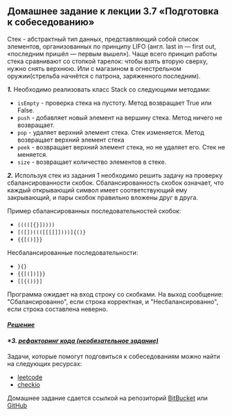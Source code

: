 ## Домашнее задание к лекции 3.7 «Подготовка к собеседованию»

Стек - абстрактный тип данных, представляющий собой список элементов, организованных по принципу LIFO (англ. last in — first out, «последним пришёл — первым вышел»). Чаще всего принцип работы стека сравнивают со стопкой тарелок: чтобы взять вторую сверху, нужно снять верхнюю. Или с магазином в огнестрельном оружии(стрельба начнётся с патрона, заряженного последним).

_**1.**_ Необходимо реализовать класс Stack со следующими методами:
- `isEmpty` - проверка стека на пустоту. Метод возвращает True или False.
- `push` - добавляет новый элемент на вершину стека. Метод ничего не возвращает.
- `pop` - удаляет верхний элемент стека. Стек изменяется. Метод возвращает верхний элемент стека
- `peek` - возвращает верхний элемент стека, но не удаляет его. Стек не меняется.
- `size` - возвращает количество элементов в стеке.

_**2.**_ Используя стек из задания 1 необходимо решить задачу на проверку сбалансированности скобок. Сбалансированность скобок означает, что каждый открывающий символ имеет соответствующий ему закрывающий, и пары скобок правильно вложены друг в друга.

Пример сбалансированных последовательностей скобок:

- `(((([{}]))))`
- `[([])((([[[]]])))]{()}`
- `{{[()]}}`

Несбалансированные последовательности:

- `}{}`
- `{{[(])]}}`
- `[[{())}]`

Программа ожидает на вход строку со скобками. На выход сообщение: "Сбалансированно", если строка корректная, и "Несбалансированно", если строка составлена неверно.

#### [_**Решение**_](https://github.com/FirstSingleheart/Module-3---Professional-work-with-Python/blob/master/Stack%20and%20preparation%20to%20interview/Stack.py)

#### **_*3. [рефакторинг кода (необязательное задание)](https://github.com/netology-code/py-homeworks-advanced/blob/master/7.Interview/PEP8.md)_**

Задачи, которые помогут подговиться к собеседованиям можно найти на следующих ресурсах:

- [leetcode](https://leetcode.com/)
- [checkio](https://checkio.org/)

Домашнее задание сдается ссылкой на репозиторий [BitBucket](https://bitbucket.org/) или [GitHub](https://github.com/)